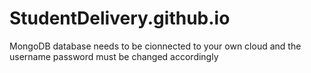 # StudentDelivery.github.io

MongoDB database needs to be cionnected to your own cloud and the username password must be changed accordingly
